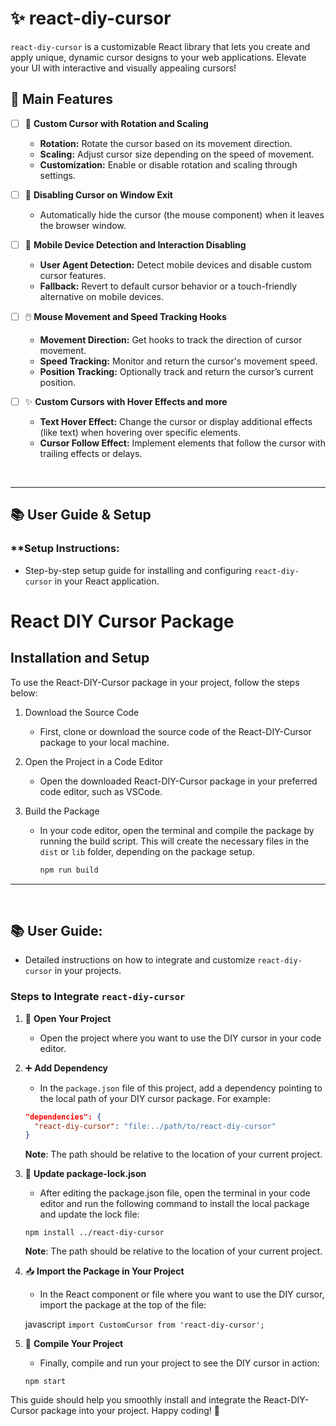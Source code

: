 # ✨ react-diy-cursor

`react-diy-cursor` is a customizable React library that lets you create and apply unique, dynamic cursor designs to your web applications. Elevate your UI with interactive and visually appealing cursors!

## 🚀 Main Features

- [ ] 🎡 **Custom Cursor with Rotation and Scaling**
  - **Rotation:** Rotate the cursor based on its movement direction.
  - **Scaling:** Adjust cursor size depending on the speed of movement.
  - **Customization:** Enable or disable rotation and scaling through settings.
  
- [ ] 🚫 **Disabling Cursor on Window Exit**
  - Automatically hide the cursor (the mouse component) when it leaves the browser window.

- [ ] 📱 **Mobile Device Detection and Interaction Disabling**
  - **User Agent Detection:** Detect mobile devices and disable custom cursor features.
  - **Fallback:** Revert to default cursor behavior or a touch-friendly alternative on mobile devices.

- [ ] 🖱️ **Mouse Movement and Speed Tracking Hooks**
  - **Movement Direction:** Get hooks to track the direction of cursor movement.
  - **Speed Tracking:** Monitor and return the cursor's movement speed.
  - **Position Tracking:** Optionally track and return the cursor’s current position.

- [ ] ✨ **Custom Cursors with Hover Effects and more**
  - **Text Hover Effect:** Change the cursor or display additional effects (like text) when hovering over specific elements.
  - **Cursor Follow Effect:** Implement elements that follow the cursor with trailing effects or delays.

<br/>


---

## 📚 User Guide & Setup
 ### **Setup Instructions:
  - Step-by-step setup guide for installing and configuring `react-diy-cursor` in your React application.

  # React DIY Cursor Package

## Installation and Setup

  To use the React-DIY-Cursor package in your project, follow the steps below:

 1. Download the Source Code

    - First, clone or download the source code of the React-DIY-Cursor package to your local machine.

 2. Open the Project in a Code Editor

    - Open the downloaded React-DIY-Cursor package in your preferred code editor, such as VSCode.

 3. Build the Package

    - In your code editor, open the terminal and compile the package by running the build script. This will create the necessary files in the `dist` or `lib` folder, depending on the package setup.

      ```bash
      npm run build
      ```

---
<br/>

## 📚 User Guide:
- Detailed instructions on how to integrate and customize `react-diy-cursor` in your projects.


### Steps to Integrate `react-diy-cursor`

1. 📂 **Open Your Project**
   - Open the project where you want to use the DIY cursor in your code editor.

2. ➕ **Add Dependency**
   - In the `package.json` file of this project, add a dependency pointing to the local path of your DIY cursor package. For example:

   ```json
   "dependencies": {
     "react-diy-cursor": "file:../path/to/react-diy-cursor"
   }
   ```


    **Note**: The path should be relative to the location of your current project.

3. 🔄 **Update package-lock.json**
    - After editing the package.json file, open the terminal in your     code editor and run the following command to install the local   package and update the lock file:

    ```npm install ../react-diy-cursor```

    **Note**: The path should be relative to the location of your current project.

3. 📥 **Import the Package in Your Project**
    - In the React component or file where you want to use the DIY cursor, import the package at the top of the file:

    javascript
    ```import CustomCursor from 'react-diy-cursor';```

4. 🚀 **Compile Your Project**
    - Finally, compile and run your project to see the DIY cursor in action:

    ```npm start```

This guide should help you smoothly install and integrate the React-DIY-Cursor package into your project. Happy coding! 🎉